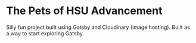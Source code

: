 # The Pets of HSU Advancement

Silly fun project built using Gatsby and Cloudinary (image hosting). Built as a way to start exploring Gatsby.
